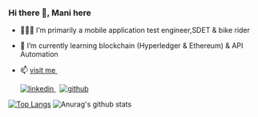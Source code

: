 ### Hi there 👋, Mani here 
- 👨🏻‍💻  I’m primarily a mobile application test engineer,SDET & bike rider
- 🌱 I’m currently learning blockchain (Hyperledger & Ethereum) & API Automation
- 📫 <a href="https://www.manikandanramesh.com" rel="nofollow noreferrer"> visit me
  </a> &nbsp; 

     <p>
  <a href="https://www.linkedin.com/in/manikandan-ramesh/" rel="nofollow noreferrer">
    <img src="https://i.stack.imgur.com/gVE0j.png" alt="linkedin"> 
  </a> &nbsp; 
  <a href="https://github.com/kuttyblacky" rel="nofollow noreferrer">
    <img src="https://i.stack.imgur.com/tskMh.png" alt="github"> 
</p>


[![Top Langs](https://github-readme-stats.vercel.app/api/top-langs/?username=kuttyblacky&langs_count=8&theme=dracula)](https://github.com/anuraghazra/github-readme-stats)
 ![Anurag's github stats](https://github-readme-stats.vercel.app/api?username=kuttyblacky&show_icons=true&theme=dracula) 
